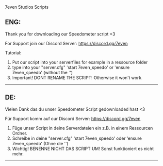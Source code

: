 7even Studios Scripts

ENG:
--------

Thank you for downloading our Speedometer script <3

For Support join our Discord Server: https://discord.gg/7even

Tutorial:

1. Put our script into your serverfiles for example in a ressource folder
2. type into your "server.cfg" 'start 7even_speedo' or 'ensure 7even_speedo' (without the '')
3. Important! DONT RENAME THE SCRIPT! Otherwise it won't work.

--------



DE:
--------

Vielen Dank das du unser Speedometer Script gedownloaded hast <3

Für Support komm auf our Discord Server: https://discord.gg/7even

1. Füge unser Script in deine Serverdateien ein z.B. in einem Ressourcen Ordner.
2. Schreibe in deine "server.cfg" 'start 7even_speedo' oder 'ensure 7even_speedo' (Ohne die '')
3. Wichtig! BENENNE NICHT DAS SCRIPT UM! Sonst funktioniert es nicht mehr.

--------
